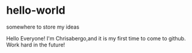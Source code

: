 # hello-world
somewhere to store my ideas

Hello Everyone!
I'm Chrisabergo,and it is my first time to come to github.
Work hard in the future!
